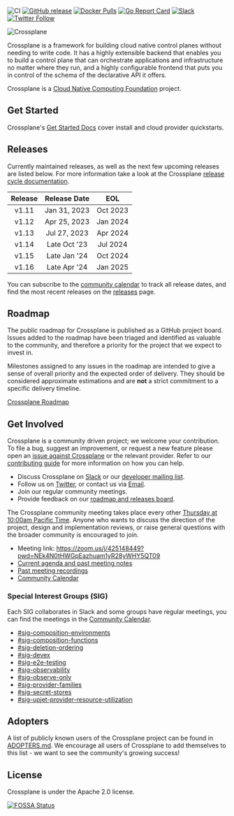 ![CI](https://github.com/crossplane/crossplane/workflows/CI/badge.svg) [![GitHub release](https://img.shields.io/github/release/crossplane/crossplane/all.svg?style=flat-square)](https://github.com/crossplane/crossplane/releases) [![Docker Pulls](https://img.shields.io/docker/pulls/crossplane/crossplane.svg)](https://hub.docker.com/r/crossplane/crossplane) [![Go Report Card](https://goreportcard.com/badge/github.com/crossplane/crossplane)](https://goreportcard.com/report/github.com/crossplane/crossplane) [![Slack](https://img.shields.io/badge/slack-crossplane-red?logo=slack)](https://slack.crossplane.io) [![Twitter Follow](https://img.shields.io/twitter/follow/crossplane_io.svg?style=social&label=Follow)](https://twitter.com/intent/follow?screen_name=crossplane_io&user_id=788180534543339520)

![Crossplane](banner.png)


Crossplane is a framework for building cloud native control planes without
needing to write code. It has a highly extensible backend that enables you to
build a control plane that can orchestrate applications and infrastructure no
matter where they run, and a highly configurable frontend that puts you in
control of the schema of the declarative API it offers.

Crossplane is a [Cloud Native Computing Foundation][cncf] project.

## Get Started

Crossplane's [Get Started Docs] cover install and cloud provider quickstarts.

## Releases

Currently maintained releases, as well as the next few upcoming releases are
listed below. For more information take a look at the Crossplane [release cycle
documentation].

| Release | Release Date |   EOL    |
|:-------:|:------------:|:--------:|
|  v1.11  | Jan 31, 2023 | Oct 2023 |
|  v1.12  | Apr 25, 2023 | Jan 2024 |
|  v1.13  | Jul 27, 2023 | Apr 2024 |
|  v1.14  | Late Oct '23 | Jul 2024 |
|  v1.15  | Late Jan '24 | Oct 2024 |
|  v1.16  | Late Apr '24 | Jan 2025 |

You can subscribe to the [community calendar] to track all release dates, and
find the most recent releases on the [releases] page.

## Roadmap

The public roadmap for Crossplane is published as a GitHub project board. Issues
added to the roadmap have been triaged and identified as valuable to the
community, and therefore a priority for the project that we expect to invest in.

Milestones assigned to any issues in the roadmap are intended to give a sense of
overall priority and the expected order of delivery. They should be considered
approximate estimations and are **not** a strict commitment to a specific
delivery timeline.

[Crossplane Roadmap]

## Get Involved

Crossplane is a community driven project; we welcome your contribution. To file
a bug, suggest an improvement, or request a new feature please open an [issue
against Crossplane] or the relevant provider. Refer to our [contributing guide]
for more information on how you can help.

* Discuss Crossplane on [Slack] or our [developer mailing list].
* Follow us on [Twitter], or contact us via [Email].
* Join our regular community meetings.
* Provide feedback on our [roadmap and releases board].

The Crossplane community meeting takes place every other [Thursday at 10:00am
Pacific Time][community meeting time]. Anyone who wants to discuss the direction
of the project, design and implementation reviews, or raise general questions
with the broader community is encouraged to join.

* Meeting link: <https://zoom.us/j/425148449?pwd=NEk4N0tHWGpEazhuam1yR28yWHY5QT09>
* [Current agenda and past meeting notes]
* [Past meeting recordings]
* [Community Calendar][community calendar]

### Special Interest Groups (SIG)
Each SIG collaborates in Slack and some groups have regular meetings, you can
find the meetings in the [Community Calendar][community calendar].
- [#sig-composition-environments][sig-composition-environments-slack]
- [#sig-composition-functions][sig-composition-functions-slack]
- [#sig-deletion-ordering][sig-deletion-ordering-slack]
- [#sig-devex][sig-devex-slack]
- [#sig-e2e-testing][sig-e2e-testing-slack]
- [#sig-observability][sig-observability-slack]
- [#sig-observe-only][sig-observe-only-slack]
- [#sig-provider-families][sig-provider-families-slack]
- [#sig-secret-stores][sig-secret-stores-slack]
- [#sig-upjet-provider-resource-utilization][sig-upjet-provider-resource-utilization-slack]

## Adopters

A list of publicly known users of the Crossplane project can be found in [ADOPTERS.md].  We
encourage all users of Crossplane to add themselves to this list - we want to see the community's
growing success!

## License

Crossplane is under the Apache 2.0 license.

[![FOSSA Status](https://app.fossa.io/api/projects/git%2Bgithub.com%2Fcrossplane%2Fcrossplane.svg?type=large)](https://app.fossa.io/projects/git%2Bgithub.com%2Fcrossplane%2Fcrossplane?ref=badge_large)

<!-- Named links -->

[Crossplane]: https://crossplane.io
[release cycle documentation]: https://docs.crossplane.io/knowledge-base/guides/release-cycle
[install]: https://crossplane.io/docs/latest
[Slack]: https://slack.crossplane.io
[developer mailing list]: https://groups.google.com/forum/#!forum/crossplane-dev
[Twitter]: https://twitter.com/crossplane_io
[Email]: mailto:info@crossplane.io
[issue against Crossplane]: https://github.com/crossplane/crossplane/issues
[contributing guide]: contributing/README.md
[community meeting time]: https://www.thetimezoneconverter.com/?t=10:00&tz=PT%20%28Pacific%20Time%29
[Current agenda and past meeting notes]: https://docs.google.com/document/d/1q_sp2jLQsDEOX7Yug6TPOv7Fwrys6EwcF5Itxjkno7Y/edit?usp=sharing
[Past meeting recordings]: https://www.youtube.com/playlist?list=PL510POnNVaaYYYDSICFSNWFqNbx1EMr-M
[roadmap and releases board]: https://github.com/orgs/crossplane/projects/20/views/3?pane=info
[cncf]: https://www.cncf.io/
[Get Started Docs]: https://docs.crossplane.io/latest/getting-started/
[community calendar]: https://calendar.google.com/calendar/embed?src=c_2cdn0hs9e2m05rrv1233cjoj1k%40group.calendar.google.com
[releases]: https://github.com/crossplane/crossplane/releases
[ADOPTERS.md]: ADOPTERS.md
[Crossplane Roadmap]: https://github.com/orgs/crossplane/projects/20/views/3?pane=info
[sig-composition-environments-slack]: https://crossplane.slack.com/archives/C05BP6QFLUW
[sig-composition-functions-slack]: https://crossplane.slack.com/archives/C031Y29CSAE
[sig-deletion-ordering-slack]: https://crossplane.slack.com/archives/C05BP8W5ALW
[sig-devex-slack]: https://crossplane.slack.com/archives/C05U1LLM3B2
[sig-e2e-testing-slack]: https://crossplane.slack.com/archives/C05C8CCTVNV
[sig-observability-slack]: https://crossplane.slack.com/archives/C061GNH3LA0
[sig-observe-only-slack]: https://crossplane.slack.com/archives/C04D5988QEA
[sig-provider-families-slack]: https://crossplane.slack.com/archives/C056YAQRV16
[sig-secret-stores-slack]: https://crossplane.slack.com/archives/C05BY7DKFV2
[sig-upjet-provider-resource-utilization-slack]: https://crossplane.slack.com/archives/C04QLETDJGN
